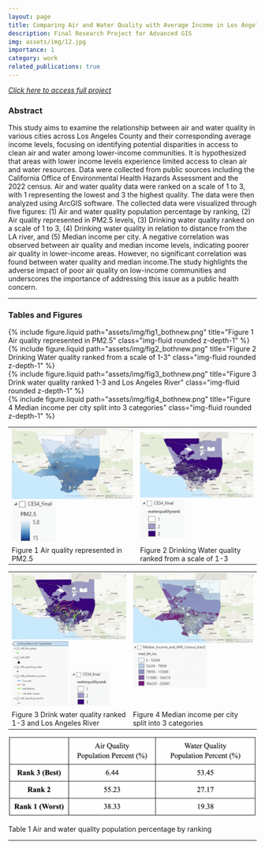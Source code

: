 ```yaml
---
layout: page
title: Comparing Air and Water Quality with Average Income in Los Angeles County
description: Final Research Project for Advanced GIS 
img: assets/img/12.jpg
importance: 1
category: work
related_publications: true
---
```


[*Click here to access full project*
](https://github.com/leilaghazvini/leilaghazvini.github.io/blob/master/assets/pdf/Project%20envs%20196%20.pdf)
### Abstract

This study aims to examine the relationship between air and water quality in various cities across Los Angeles County and their corresponding average income levels, focusing on identifying potential disparities in access to clean air and water among lower-income communities. It is hypothesized that areas with lower income levels experience limited access to clean air and water resources. Data were collected from public sources including the California Office of Environmental Health Hazards Assessment and the 2022 census. Air and water quality data were ranked on a scale of 1 to 3, with 1 representing the lowest and 3 the highest quality. The data were then analyzed using ArcGIS software. The collected data were visualized through five figures: (1) Air and water quality population percentage by ranking, (2) Air quality represented in PM2.5 levels, (3) Drinking water quality ranked on a scale of 1 to 3, (4) Drinking water quality in relation to distance from the LA river, and (5) Median income per city. A negative correlation was observed between air quality and median income levels, indicating poorer air quality in lower-income areas. However, no significant correlation was found between water quality and median income.The study highlights the adverse impact of poor air quality on low-income communities and underscores the importance of addressing this issue as a public health concern.

 ---
 
### Tables and Figures

<div class="row justify-content-sm-center">
  <div class="col-sm-6 mt-3 mt-md-0">
    {% include figure.liquid path="assets/img/fig1_bothnew.png" title="Figure 1 Air quality represented in PM2.5" class="img-fluid rounded z-depth-1" %}
   </div>
  <div class="col-sm-6 mt-3 mt-md-0">
    {% include figure.liquid path="assets/img/fig2_bothnew.png" title="Figure 2 Drinking Water quality ranked from a scale of 1-3" class="img-fluid rounded z-depth-1" %}
  </div>
</div>

<div class="row justify-content-sm-center">
  <div class="col-sm-6 mt-3 mt-md-0">
    {% include figure.liquid path="assets/img/fig3_bothnew.png" title="Figure 3 Drink water quality ranked 1-3 and Los Angeles River" class="img-fluid rounded z-depth-1" %}
   </div>
  <div class="col-sm-6 mt-3 mt-md-0">
    {% include figure.liquid path="assets/img/fig4_bothnew.png" title="Figure 4 Median income per city split into 3 categories" class="img-fluid rounded z-depth-1" %}
  </div>
</div>


<table width="100%">
  <tr>
      <td><img width="500" alt="Figure 1 Air quality represented in PM2.5" src="/assets/img/fig_1.png">
  <img width="90" alt="Figure 1 Air quality represented in PM2.5" src="/assets/img/fig_1b.png"></td>
  <td><img width="500" alt="Figure 2 Drinking Water quality ranked from a scale of 1-3" src="/assets/img/fig_2.png">
  <img width="90" alt="Figure 2 Drinking Water quality ranked from a scale of 1-3" src="/assets/img/fig_2b.png"></td>
  </tr>
  <tr>
    <td align="left">Figure 1 Air quality represented in PM2.5
</td>
    <td align="left">Figure 2 Drinking Water quality ranked from a scale of 1-3
</td>
  </tr>
</table>


<table width="100%">
  <tr>
    <td>
      <img width="500" alt="Figure 3 Drink water quality ranked 1-3 and Los Angeles River" src="/assets/img/fig_3.png">
      <img width="115" alt="Figure 3 Drink water quality ranked 1-3 and Los Angeles River" src="/assets/img/fig_3b.png">
      <img width="80" alt="Figure 3 Drink water quality ranked 1-3 and Los Angeles River" src="/assets/img/fig_3c.png">
    </td>
     <td valign="top">
      <img width="550" alt="Figure 4 Median income per city split into 3 categories" src="/assets/img/fig_4.png">
      <img width="150" alt="Figure 4 Median income per city split into 3 categories" src="/assets/img/fig_4b.png">
    </td>
  </tr>
  <tr>
    <td align="left">Figure 3 Drink water quality ranked 1-3 and Los Angeles River</td>
    <td align="left">Figure 4 Median income per city split into 3 categories</td>
  </tr>
</table><img width="600" alt="image" src="/assets/img/table.png">

Table 1 Air and water quality population percentage by ranking


---
